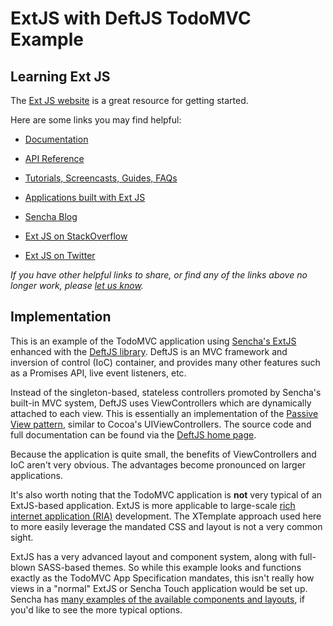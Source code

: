 # ExtJS with DeftJS TodoMVC Example


## Learning Ext JS

The [Ext JS website](http://sencha.com/products/extjs) is a great resource for getting started.

Here are some links you may find helpful:

* [Documentation](http://docs.sencha.com/extjs/4.2.0)
* [API Reference](http://docs.sencha.com/extjs/4.1.3)
* [Tutorials, Screencasts, Guides, FAQs](http://www.sencha.com/learn/extjs)
* [Applications built with Ext JS](http://docs.sencha.com/extjs/4.2.0/extjs-build/examples)
* [Sencha Blog](http://www.sencha.com/blog)

* [Ext JS on StackOverflow](http://stackoverflow.com/questions/tagged/extjs)
* [Ext JS on Twitter](http://twitter.com/extjs)

_If you have other helpful links to share, or find any of the links above no longer work, please [let us know](https://github.com/tastejs/todomvc/issues)._


## Implementation

This is an example of the TodoMVC application using [Sencha's ExtJS](http://www.sencha.com/) enhanced with the [DeftJS library](http://deftjs.org/). DeftJS is an MVC framework and inversion of control (IoC) container, and provides many other features such as a Promises API, live event listeners, etc.

Instead of the singleton-based, stateless controllers promoted by Sencha's built-in MVC system, DeftJS uses ViewControllers which are dynamically attached to each view. This is essentially an implementation of the [Passive View pattern](http://martinfowler.com/eaaDev/PassiveScreen.html), similar to Cocoa's UIViewControllers. The source code and full documentation can be found via the [DeftJS home page](http://deftjs.org/).

Because the application is quite small, the benefits of ViewControllers and IoC aren't very obvious. The advantages become pronounced on larger applications.

It's also worth noting that the TodoMVC application is **not** very typical of an ExtJS-based application. ExtJS is more applicable to large-scale [rich internet application (RIA)](http://en.wikipedia.org/wiki/Rich_Internet_application) development. The XTemplate approach used here to more easily leverage the mandated CSS and layout is not a very common sight.

ExtJS has a very advanced layout and component system, along with full-blown SASS-based themes. So while this example looks and functions exactly as the TodoMVC App Specification mandates, this isn't really how views in a "normal" ExtJS or Sencha Touch application would be set up. Sencha has [many examples of the available components and layouts](http://docs.sencha.com/ext-js/4-1/#!/example), if you'd like to see the more typical options.
